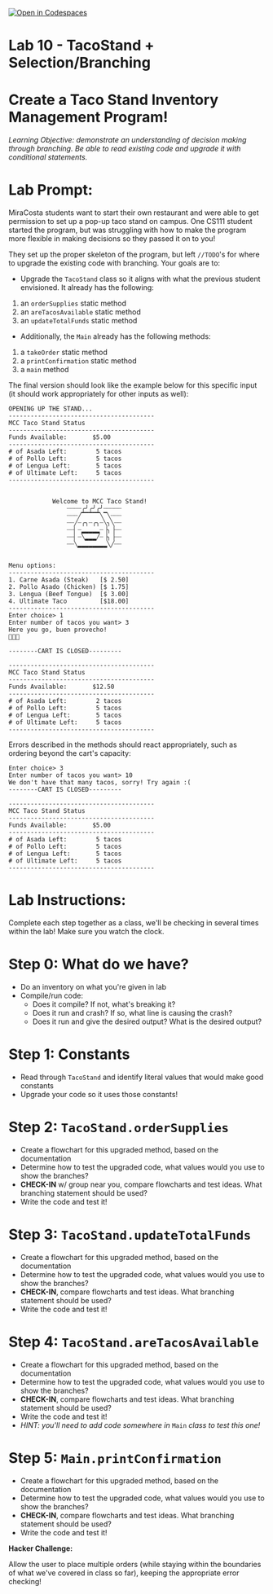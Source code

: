 [![Open in Codespaces](https://classroom.github.com/assets/launch-codespace-2972f46106e565e64193e422d61a12cf1da4916b45550586e14ef0a7c637dd04.svg)](https://classroom.github.com/open-in-codespaces?assignment_repo_id=19890829)
# Lab 10 - TacoStand + Selection/Branching

# Create a Taco Stand Inventory Management Program!

_Learning Objective: demonstrate an understanding of decision making through branching. Be able to read existing code and upgrade it with conditional statements._

 

# Lab Prompt:

MiraCosta students want to start their own restaurant and were able to get permission to set up a pop-up taco stand on campus. One CS111 student started the program, but was struggling with how to make the program more flexible in making decisions so they passed it on to you!

They set up the proper skeleton of the program, but left `//TODO`'s for where to upgrade the existing code with branching.  Your goals are to:

- Upgrade the `TacoStand` class so it aligns with what the previous student envisioned. It already has the following:
1. an `orderSupplies` static method
2. an `areTacosAvailable` static method
3. an `updateTotalFunds` static method
- Additionally, the `Main` already has the following methods:
1. a `takeOrder` static method
2. a `printConfirmation` static method
3. a `main` method

The final version should look like the example below for this specific input (it should work appropriately for other inputs as well):

    OPENING UP THE STAND...
    ----------------------------------------
    MCC Taco Stand Status
    ----------------------------------------
    Funds Available:       $5.00   
    ----------------------------------------
    # of Asada Left:        5 tacos
    # of Pollo Left:        5 tacos
    # of Lengua Left:       5 tacos
    # of Ultimate Left:     5 tacos
    ----------------------------------------


                Welcome to MCC Taco Stand!
                    ┈┈┈┈╭╯╭╯╭╯┈┈┈┈┈
                    ┈┈┈╱▔▔▔▔▔╲▔╲┈┈┈
                    ┈┈╱┈╭╮┈╭╮┈╲╮╲┈┈
                    ┈┈▏┈▂▂▂▂▂┈▕╮▕┈┈
                    ┈┈▏┈╲▂▂▂╱┈▕╮▕┈┈
                    ┈┈╲▂▂▂▂▂▂▂▂╲╱┈┈


    Menu options:
    ----------------------------------------
    1. Carne Asada (Steak)   [$ 2.50]
    2. Pollo Asado (Chicken) [$ 1.75]
    3. Lengua (Beef Tongue)  [$ 3.00]
    4. Ultimate Taco         [$18.00]
    ----------------------------------------
    Enter choice> 1
    Enter number of tacos you want> 3
    Here you go, buen provecho!
    🌮🌮🌮

    --------CART IS CLOSED---------

    ----------------------------------------
    MCC Taco Stand Status
    ----------------------------------------
    Funds Available:       $12.50  
    ----------------------------------------
    # of Asada Left:        2 tacos
    # of Pollo Left:        5 tacos
    # of Lengua Left:       5 tacos
    # of Ultimate Left:     5 tacos
    ----------------------------------------

Errors described in the methods should react appropriately, such as ordering beyond the cart's capacity:

    Enter choice> 3
    Enter number of tacos you want> 10
    We don't have that many tacos, sorry! Try again :(
    --------CART IS CLOSED---------

    ----------------------------------------
    MCC Taco Stand Status
    ----------------------------------------
    Funds Available:       $5.00   
    ----------------------------------------
    # of Asada Left:        5 tacos
    # of Pollo Left:        5 tacos
    # of Lengua Left:       5 tacos
    # of Ultimate Left:     5 tacos
    ----------------------------------------


# Lab Instructions:

Complete each step together as a class, we'll be checking in several times within the lab! Make sure you watch the clock.

# Step 0: What do we have?

- Do an inventory on what you're given in lab
- Compile/run code:
  - Does it compile? If not, what's breaking it?
  - Does it run and crash? If so, what line is causing the crash?
  - Does it run and give the desired output? What is the desired output?

# Step 1: Constants

- Read through `TacoStand` and identify literal values that would make good constants
- Upgrade your code so it uses those constants!

# Step 2: `TacoStand.orderSupplies`

- Create a flowchart for this upgraded method, based on the documentation 
- Determine how to test the upgraded code, what values would you use to show the branches?
- **CHECK-IN** w/ group near you, compare flowcharts and test ideas. What branching statement should be used?
- Write the code and test it!

# Step 3: `TacoStand.updateTotalFunds`

- Create a flowchart for this upgraded method, based on the documentation
- Determine how to test the upgraded code, what values would you use to show the branches?
- **CHECK-IN**, compare flowcharts and test ideas. What branching statement should be used?
- Write the code and test it!

# Step 4: `TacoStand.areTacosAvailable`

- Create a flowchart for this upgraded method, based on the documentation
- Determine how to test the upgraded code, what values would you use to show the branches?
- **CHECK-IN**, compare flowcharts and test ideas. What branching statement should be used?
- Write the code and test it!
- _HINT: you'll need to add code somewhere in_ `Main` _class to test this one!_

# Step 5: `Main.printConfirmation`

- Create a flowchart for this upgraded method, based on the documentation
- Determine how to test the upgraded code, what values would you use to show the branches?
- **CHECK-IN**, compare flowcharts and test ideas. What branching statement should be used?
- Write the code and test it!

**Hacker Challenge:**

Allow the user to place multiple orders (while staying within the boundaries of what we've covered in class so far), keeping the appropriate error checking!


